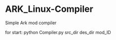 # ARK_Linux-Compiler

Simple Ark mod compiler 

for start:
  python Compiler.py src_dir des_dir mod_ID
